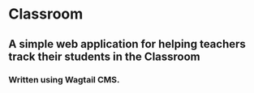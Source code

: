 # Classroom

## A simple web application for helping teachers track their students in the Classroom

### Written using Wagtail CMS.